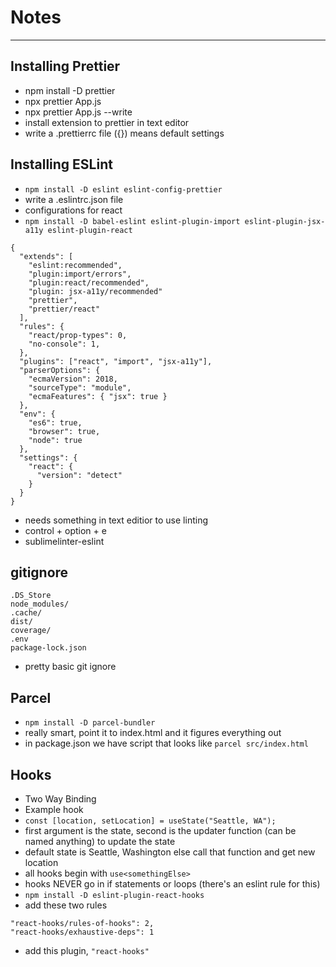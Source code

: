 # Notes

---

## Installing Prettier

- npm install -D prettier
- npx prettier App.js
- npx prettier App.js --write
- install extension to prettier in text editor
- write a .prettierrc file ({}) means default settings

## Installing ESLint

- `npm install -D eslint eslint-config-prettier`
- write a .eslintrc.json file
- configurations for react
- `npm install -D babel-eslint eslint-plugin-import eslint-plugin-jsx-a11y eslint-plugin-react`
```
{
  "extends": [
    "eslint:recommended",
    "plugin:import/errors",
    "plugin:react/recommended",
    "plugin: jsx-a11y/recommended"
    "prettier",
    "prettier/react"
  ],
  "rules": {
    "react/prop-types": 0,
    "no-console": 1,
  },
  "plugins": ["react", "import", "jsx-a11y"],
  "parserOptions": {
    "ecmaVersion": 2018,
    "sourceType": "module",
    "ecmaFeatures": { "jsx": true }
  },
  "env": {
    "es6": true,
    "browser": true,
    "node": true
  },
  "settings": {
    "react": {
      "version": "detect"
    }
  }
}

```
- needs something in text editior to use linting
- control + option + e
- sublimelinter-eslint


## gitignore

```
.DS_Store
node_modules/
.cache/
dist/
coverage/
.env
package-lock.json
```
- pretty basic git ignore

## Parcel

- `npm install -D parcel-bundler`
- really smart, point it to index.html and it figures everything out
- in package.json we have script that looks like `parcel src/index.html`

## Hooks
- Two Way Binding
- Example hook
- `const [location, setLocation] = useState("Seattle, WA");`
- first argument is the state, second is the updater function (can be named anything) to update the state
- default state is Seattle, Washington else call that function and get new location
- all hooks begin with `use<somethingElse>`
- hooks NEVER go in if statements or loops (there's an eslint rule for this)
- `npm install -D eslint-plugin-react-hooks`
- add these two rules
```
"react-hooks/rules-of-hooks": 2,
"react-hooks/exhaustive-deps": 1
```
- add this plugin, `"react-hooks"`






